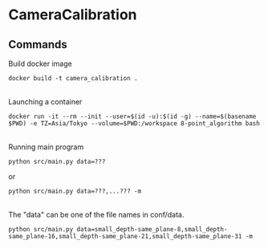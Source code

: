 # CameraCalibration

## Commands

Build docker image
```
docker build -t camera_calibration .
```
\
Launching a container
```
docker run -it --rm --init --user=$(id -u):$(id -g) --name=$(basename $PWD) -e TZ=Asia/Tokyo --volume=$PWD:/workspace 8-point_algorithm bash
```
\
Running main program
```
python src/main.py data=???
```
or
```
python src/main.py data=???,...??? -m
```
\
The "data" can be one of the file names in conf/data.
```
python src/main.py data=small_depth-same_plane-8,small_depth-same_plane-16,small_depth-same_plane-21,small_depth-same_plane-31 -m
```
